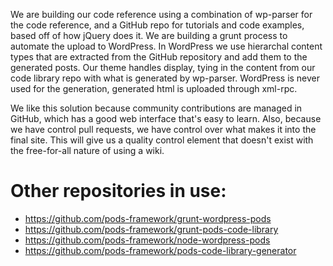 
We are building our code reference using a combination of wp-parser for the code reference, and a GitHub repo for tutorials and code examples, based off of how jQuery does it. We are building a grunt process to automate the upload to WordPress. In WordPress we use hierarchal content types that are extracted from the GitHub repository and add them to the generated posts. Our theme handles display, tying in the content from our code library repo with what is generated by wp-parser. WordPress is never used for the generation, generated html is uploaded through xml-rpc.

We like this solution because community contributions are managed in GitHub, which has a good web interface that's easy to learn. Also, because we have control pull requests, we have control over what makes it into the final site. This will give us a quality control element that doesn't exist with the free-for-all nature of using a wiki.

# Other repositories in use:
* https://github.com/pods-framework/grunt-wordpress-pods
* https://github.com/pods-framework/grunt-pods-code-library
* https://github.com/pods-framework/node-wordpress-pods
* https://github.com/pods-framework/pods-code-library-generator
